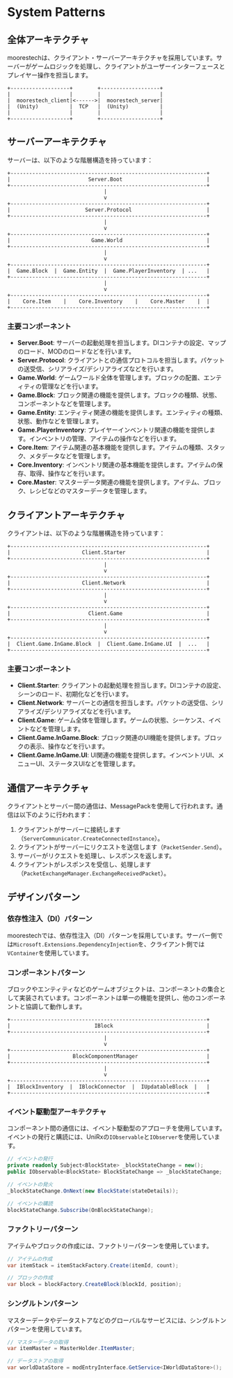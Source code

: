 # System Patterns

## 全体アーキテクチャ

moorestechは、クライアント・サーバーアーキテクチャを採用しています。サーバーがゲームロジックを処理し、クライアントがユーザーインターフェースとプレイヤー操作を担当します。

```
+-------------------+        +-------------------+
|                   |        |                   |
|  moorestech_client|<------>|  moorestech_server|
|  (Unity)          |  TCP   |  (Unity)          |
|                   |        |                   |
+-------------------+        +-------------------+
```

## サーバーアーキテクチャ

サーバーは、以下のような階層構造を持っています：

```
+---------------------------------------------------------------+
|                         Server.Boot                           |
+---------------------------------------------------------------+
                               |
                               v
+---------------------------------------------------------------+
|                        Server.Protocol                        |
+---------------------------------------------------------------+
                               |
                               v
+---------------------------------------------------------------+
|                          Game.World                           |
+---------------------------------------------------------------+
                               |
                               v
+---------------------------------------------------------------+
|  Game.Block  |  Game.Entity  |  Game.PlayerInventory  | ...   |
+---------------------------------------------------------------+
                               |
                               v
+---------------------------------------------------------------+
|    Core.Item    |    Core.Inventory    |    Core.Master    |  |
+---------------------------------------------------------------+
```

### 主要コンポーネント

- **Server.Boot**: サーバーの起動処理を担当します。DIコンテナの設定、マップのロード、MODのロードなどを行います。
- **Server.Protocol**: クライアントとの通信プロトコルを担当します。パケットの送受信、シリアライズ/デシリアライズなどを行います。
- **Game.World**: ゲームワールド全体を管理します。ブロックの配置、エンティティの管理などを行います。
- **Game.Block**: ブロック関連の機能を提供します。ブロックの種類、状態、コンポーネントなどを管理します。
- **Game.Entity**: エンティティ関連の機能を提供します。エンティティの種類、状態、動作などを管理します。
- **Game.PlayerInventory**: プレイヤーインベントリ関連の機能を提供します。インベントリの管理、アイテムの操作などを行います。
- **Core.Item**: アイテム関連の基本機能を提供します。アイテムの種類、スタック、メタデータなどを管理します。
- **Core.Inventory**: インベントリ関連の基本機能を提供します。アイテムの保存、取得、操作などを行います。
- **Core.Master**: マスターデータ関連の機能を提供します。アイテム、ブロック、レシピなどのマスターデータを管理します。

## クライアントアーキテクチャ

クライアントは、以下のような階層構造を持っています：

```
+---------------------------------------------------------------+
|                       Client.Starter                          |
+---------------------------------------------------------------+
                               |
                               v
+---------------------------------------------------------------+
|                       Client.Network                          |
+---------------------------------------------------------------+
                               |
                               v
+---------------------------------------------------------------+
|                         Client.Game                           |
+---------------------------------------------------------------+
                               |
                               v
+---------------------------------------------------------------+
|  Client.Game.InGame.Block  |  Client.Game.InGame.UI  |  ...   |
+---------------------------------------------------------------+
```

### 主要コンポーネント

- **Client.Starter**: クライアントの起動処理を担当します。DIコンテナの設定、シーンのロード、初期化などを行います。
- **Client.Network**: サーバーとの通信を担当します。パケットの送受信、シリアライズ/デシリアライズなどを行います。
- **Client.Game**: ゲーム全体を管理します。ゲームの状態、シーケンス、イベントなどを管理します。
- **Client.Game.InGame.Block**: ブロック関連のUI機能を提供します。ブロックの表示、操作などを行います。
- **Client.Game.InGame.UI**: UI関連の機能を提供します。インベントリUI、メニューUI、ステータスUIなどを管理します。

## 通信アーキテクチャ

クライアントとサーバー間の通信は、MessagePackを使用して行われます。通信は以下のように行われます：

1. クライアントがサーバーに接続します（`ServerCommunicator.CreateConnectedInstance`）。
2. クライアントがサーバーにリクエストを送信します（`PacketSender.Send`）。
3. サーバーがリクエストを処理し、レスポンスを返します。
4. クライアントがレスポンスを受信し、処理します（`PacketExchangeManager.ExchangeReceivedPacket`）。

## デザインパターン

### 依存性注入（DI）パターン

moorestechでは、依存性注入（DI）パターンを採用しています。サーバー側では`Microsoft.Extensions.DependencyInjection`を、クライアント側では`VContainer`を使用しています。

### コンポーネントパターン

ブロックやエンティティなどのゲームオブジェクトは、コンポーネントの集合として実装されています。コンポーネントは単一の機能を提供し、他のコンポーネントと協調して動作します。

```
+---------------------------------------------------------------+
|                           IBlock                              |
+---------------------------------------------------------------+
                               |
                               v
+---------------------------------------------------------------+
|                    BlockComponentManager                      |
+---------------------------------------------------------------+
                               |
                               v
+---------------------------------------------------------------+
|  IBlockInventory  |  IBlockConnector  |  IUpdatableBlock  |   |
+---------------------------------------------------------------+
```

### イベント駆動型アーキテクチャ

コンポーネント間の通信には、イベント駆動型のアプローチを使用しています。イベントの発行と購読には、UniRxの`IObservable`と`IObserver`を使用しています。

```csharp
// イベントの発行
private readonly Subject<BlockState> _blockStateChange = new();
public IObservable<BlockState> BlockStateChange => _blockStateChange;

// イベントの発火
_blockStateChange.OnNext(new BlockState(stateDetails));

// イベントの購読
blockStateChange.Subscribe(OnBlockStateChange);
```

### ファクトリーパターン

アイテムやブロックの作成には、ファクトリーパターンを使用しています。

```csharp
// アイテムの作成
var itemStack = itemStackFactory.Create(itemId, count);

// ブロックの作成
var block = blockFactory.CreateBlock(blockId, position);
```

### シングルトンパターン

マスターデータやデータストアなどのグローバルなサービスには、シングルトンパターンを使用しています。

```csharp
// マスターデータの取得
var itemMaster = MasterHolder.ItemMaster;

// データストアの取得
var worldDataStore = modEntryInterface.GetService<IWorldDataStore>();